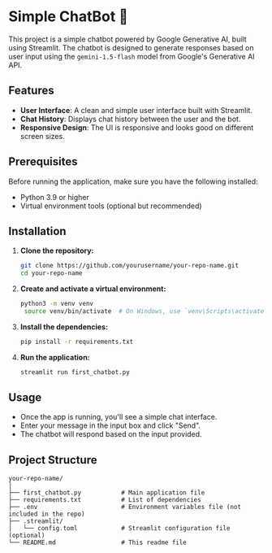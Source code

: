 # Simple ChatBot 🤖
 
This project is a simple chatbot powered by Google Generative AI, built using Streamlit. The chatbot is designed to generate responses based on user input using the `gemini-1.5-flash` model from Google's Generative AI API.

## Features

- **User Interface**: A clean and simple user interface built with Streamlit.
- **Chat History**: Displays chat history between the user and the bot.
- **Responsive Design**: The UI is responsive and looks good on different screen sizes.

## Prerequisites

Before running the application, make sure you have the following installed:

- Python 3.9 or higher
- Virtual environment tools (optional but recommended)

## Installation

1. **Clone the repository:**

   ```bash
   git clone https://github.com/yourusername/your-repo-name.git
   cd your-repo-name
   
2. **Create and activate a virtual environment:**
   ```bash
   python3 -m venv venv
    source venv/bin/activate  # On Windows, use `venv\Scripts\activate`
3. **Install the dependencies:**
    ```bash
   pip install -r requirements.txt
4. **Run the application:**
    ```bash
   streamlit run first_chatbot.py
## Usage
* Once the app is running, you'll see a simple chat interface.
* Enter your message in the input box and click "Send".
* The chatbot will respond based on the input provided.

## Project Structure

    your-repo-name/
    │
    ├── first_chatbot.py           # Main application file
    ├── requirements.txt           # List of dependencies
    ├── .env                       # Environment variables file (not included in the repo)
    ├── .streamlit/
    │   └── config.toml            # Streamlit configuration file (optional)
    └── README.md                  # This readme file

